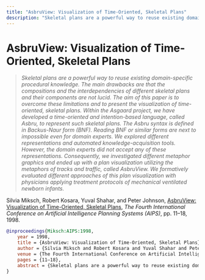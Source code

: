 ```yaml
---
title: "AsbruView: Visualization of Time-Oriented, Skeletal Plans"
description: "Skeletal plans are a powerful way to reuse existing domain-specific procedural knowledge. The main drawbacks are that the compositions and the interdependencies of different skeletal plans and their components are not lucid. The aim of this paper is to overcome these limitations and to present the visualization of time-oriented, skeletal plans. Within the Asgaard project, we have developed a time-oriented and intention-based language, called Asbru, to represent such skeletal plans. The Asbru syntax is defined in Backus-Naur form (BNF). Reading BNF or similar forms are next to impossible even for domain experts. We explored different representations and automated knowledge-acquisition tools. However, the domain experts did not accept any of these representations. Consequently, we investigated different metaphor graphics and ended up with a plan visualization utilizing the metaphors of tracks and traffic, called AsbruView. We formatively evaluated different approaches of this plan visualization with physicians applying treatment protocols of mechanical ventilated newborn infants."
---
```


# AsbruView: Visualization of Time-Oriented, Skeletal Plans

> _Skeletal plans are a powerful way to reuse existing domain-specific procedural knowledge. The main drawbacks are that the compositions and the interdependencies of different skeletal plans and their components are not lucid. The aim of this paper is to overcome these limitations and to present the visualization of time-oriented, skeletal plans. Within the Asgaard project, we have developed a time-oriented and intention-based language, called Asbru, to represent such skeletal plans. The Asbru syntax is defined in Backus-Naur form (BNF). Reading BNF or similar forms are next to impossible even for domain experts. We explored different representations and automated knowledge-acquisition tools. However, the domain experts did not accept any of these representations. Consequently, we investigated different metaphor graphics and ended up with a plan visualization utilizing the metaphors of tracks and traffic, called AsbruView. We formatively evaluated different approaches of this plan visualization with physicians applying treatment protocols of mechanical ventilated newborn infants._

Silvia Miksch, Robert Kosara, Yuval Shahar, and Peter Johnson, <a href="https://media.eagereyes.org/papers/1998/Miksch-AIPS-1998.pdf" target="_blank">AsbruView: Visualization of Time-Oriented, Skeletal Plans</a>, _The Fourth International Conference on Artificial Intelligence Planning Systems (AIPS)_, pp. 11–18, 1998.


```bibtex
@inproceedings{Miksch:AIPS:1998,
	year = 1998,
	title = {AsbruView: Visualization of Time-Oriented, Skeletal Plans},
	author = {Silvia Miksch and Robert Kosara and Yuval Shahar and Peter Johnson},
	venue = {The Fourth International Conference on Artificial Intelligence Planning Systems (AIPS)},
	pages = {11–18},
	abstract = {Skeletal plans are a powerful way to reuse existing domain-specific procedural knowledge. The main drawbacks are that the compositions and the interdependencies of different skeletal plans and their components are not lucid. The aim of this paper is to overcome these limitations and to present the visualization of time-oriented, skeletal plans. Within the Asgaard project, we have developed a time-oriented and intention-based language, called Asbru, to represent such skeletal plans. The Asbru syntax is defined in Backus-Naur form (BNF). Reading BNF or similar forms are next to impossible even for domain experts. We explored different representations and automated knowledge-acquisition tools. However, the domain experts did not accept any of these representations. Consequently, we investigated different metaphor graphics and ended up with a plan visualization utilizing the metaphors of tracks and traffic, called AsbruView. We formatively evaluated different approaches of this plan visualization with physicians applying treatment protocols of mechanical ventilated newborn infants.},
}
```

